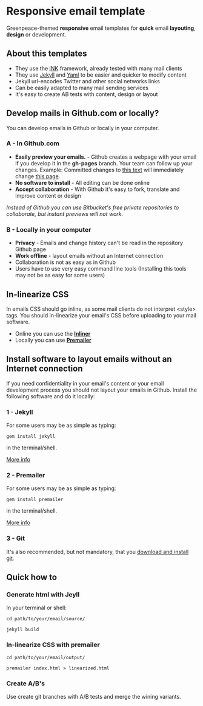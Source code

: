 # Responsive email template

Greenpeace-themed **responsive** email templates for **quick** email **layouting**, **design** or development.

## About this templates
+ They use the [INK](http://zurb.com/ink/) framework, already tested with many mail clients
+ They use [Jekyll](http://jekyllrb.com/) and [Yaml](http://www.yaml.org/) to be easier and quicker to modify content
+ Jekyll url-encodes Twitter and other social networks links
+ Can be easily adapted to many mail sending services
+ It's easy to create AB tests with content, design or layout

## Develop mails in Github.com or locally?

You can develop emails in Github or locally in your computer. 

### A - In Github.com
+ **Easily preview your emails.** - Github creates a webpage with your email if you develop it in the **gh-pages** branch. Your team can follow up your changes. Example: Committed changes to [this text](https://github.com/osvik/m-templates/blob/gh-pages/newsletter/index.html) will immediately change [this page](http://osvik.github.io/m-templates/newsletter/index.html). 
+ **No software to install** - All editing can be done online
+ **Accept collaboration** - With Github it's easy to fork, translate and improve content or design

_Instead of Github you can use Bitbucket's free private repositories to collaborate,  but instant previews will not work._


### B - Locally in your computer
+ **Privacy** - Emails and change history can't be read in the repository Github page
+ **Work offline** - layout emails without an Internet connection
+ Collaboration is not as easy as in Github
+ Users have to use very easy command line tools (Installing this tools may not be as easy for some users)


## In-linearize CSS
In emails CSS should go inline, as some mail clients do not interpret &lt;style&gt; tags. You should in-linearize your email's CSS before uploading to your mail software.

+ Online you can use the **[Inliner](http://zurb.com/ink/inliner.php)**
+ Locally you can use **[Premailer](https://github.com/osvik/m-templates#2---premailer)**

## Install software to layout emails without an Internet connection

If you need confidentiality in your email's content or your email development process you should not layout your emails in Github. Install the following software and do it locally:

### 1 - Jekyll

For some users may be as simple as typing:

`gem install jekyll`

in the terminal/shell.

[More info](http://jekyllrb.com/docs/installation/)

### 2 - Premailer

For some users may be as simple as typing:

`gem install premailer`

in the terminal/shell.

[More info](https://github.com/premailer/premailer)

### 3 - Git

It's also recommended, but not mandatory, that you [download and install git](http://git-scm.com/downloads/).

## Quick how to

### Generate html with Jeyll

In your terminal or shell:

`cd path/to/your/email/source/`

`jekyll build`

### In-linearize CSS with premailer

`cd path/to/your/email/output/`

`premailer index.html > linearized.html`

### Create A/B's

Use create git branches with A/B tests and merge the wining variants.
